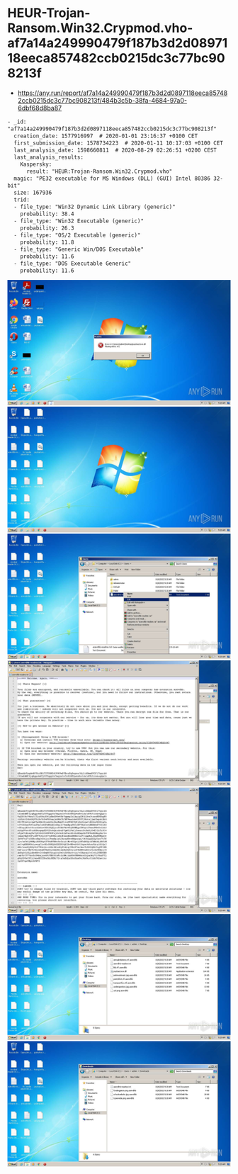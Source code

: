 # HEUR-Trojan-Ransom.Win32.Crypmod.vho-af7a14a249990479f187b3d2d0897118eeca857482ccb0215dc3c77bc908213f

- https://any.run/report/af7a14a249990479f187b3d2d0897118eeca857482ccb0215dc3c77bc908213f/484b3c5b-38fa-4684-97a0-6dbf68d8ba87

```
- _id: "af7a14a249990479f187b3d2d0897118eeca857482ccb0215dc3c77bc908213f"
  creation_date: 1577916997  # 2020-01-01 23:16:37 +0100 CET
  first_submission_date: 1578734223  # 2020-01-11 10:17:03 +0100 CET
  last_analysis_date: 1598660811  # 2020-08-29 02:26:51 +0200 CEST
  last_analysis_results: 
    Kaspersky: 
      result: "HEUR:Trojan-Ransom.Win32.Crypmod.vho"
  magic: "PE32 executable for MS Windows (DLL) (GUI) Intel 80386 32-bit"
  size: 167936
  trid: 
  - file_type: "Win32 Dynamic Link Library (generic)"
    probability: 38.4
  - file_type: "Win32 Executable (generic)"
    probability: 26.3
  - file_type: "OS/2 Executable (generic)"
    probability: 11.8
  - file_type: "Generic Win/DOS Executable"
    probability: 11.6
  - file_type: "DOS Executable Generic"
    probability: 11.6
```

![484b3c5b-38fa-4684-97a0-6dbf68d8ba87-1.jpeg](484b3c5b-38fa-4684-97a0-6dbf68d8ba87-1.jpeg)
![484b3c5b-38fa-4684-97a0-6dbf68d8ba87-2.jpeg](484b3c5b-38fa-4684-97a0-6dbf68d8ba87-2.jpeg)
![484b3c5b-38fa-4684-97a0-6dbf68d8ba87-6.jpeg](484b3c5b-38fa-4684-97a0-6dbf68d8ba87-6.jpeg)
![484b3c5b-38fa-4684-97a0-6dbf68d8ba87-10.jpeg](484b3c5b-38fa-4684-97a0-6dbf68d8ba87-10.jpeg)
![484b3c5b-38fa-4684-97a0-6dbf68d8ba87-11.jpeg](484b3c5b-38fa-4684-97a0-6dbf68d8ba87-11.jpeg)
![484b3c5b-38fa-4684-97a0-6dbf68d8ba87-14.jpeg](484b3c5b-38fa-4684-97a0-6dbf68d8ba87-14.jpeg)
![484b3c5b-38fa-4684-97a0-6dbf68d8ba87-16.jpeg](484b3c5b-38fa-4684-97a0-6dbf68d8ba87-16.jpeg)
